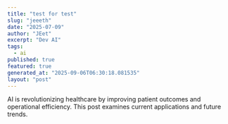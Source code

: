 ```yaml
---
title: "test for test"
slug: "jeeeth"
date: "2025-07-09"
author: "JEet"
excerpt: "Dev AI"
tags:
  - ai
published: true
featured: true
generated_at: "2025-09-06T06:30:18.081535"
layout: "post"
---
```


AI is revolutionizing healthcare by improving patient outcomes and operational efficiency. This post examines current applications and future trends.